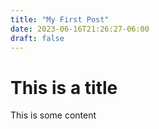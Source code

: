 ```yaml
---
title: "My First Post"
date: 2023-06-16T21:26:27-06:00
draft: false
---
```


# This is a title

This is some content
